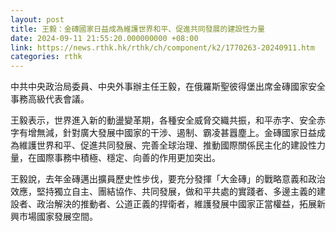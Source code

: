 ```yaml
---
layout: post
title: 王毅：金磚國家日益成為維護世界和平、促進共同發展的建設性力量
date: 2024-09-11 21:55:20.000000000 +08:00
link: https://news.rthk.hk/rthk/ch/component/k2/1770263-20240911.htm
categories: rthk
---
```


中共中央政治局委員、中央外事辦主任王毅，在俄羅斯聖彼得堡出席金磚國家安全事務高級代表會議。

王毅表示，世界進入新的動盪變革期，各種安全威脅交織共振，和平赤字、安全赤字有增無減，針對廣大發展中國家的干涉、遏制、霸凌甚囂塵上。金磚國家日益成為維護世界和平、促進共同發展、完善全球治理、推動國際關係民主化的建設性力量，在國際事務中積極、穩定、向善的作用更加突出。

王毅說，去年金磚邁出擴員歷史性步伐，要充分發揮「大金磚」的戰略意義和政治效應，堅持獨立自主、團結協作、共同發展，做和平共處的實踐者、多邊主義的建設者、政治解決的推動者、公道正義的捍衛者，維護發展中國家正當權益，拓展新興市場國家發展空間。
